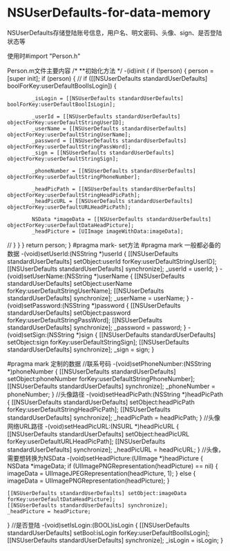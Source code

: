 # NSUserDefaults-for-data-memory
NSUserDefaults存储登陆账号信息，用户名、明文密码、头像、sign、是否登陆状态等

使用时#import "Person.h"

Person.m文件主要内容
/*
 **初始化方法
 */
-(id)init
{
    if (!person) {
        person = [super init];
        if (person) {
//            if ([[NSUserDefaults standardUserDefaults] boolForKey:userDefaultBoolIsLogin]) {
            
            _isLogin = [[NSUserDefaults standardUserDefaults] boolForKey:userDefaultBoolIsLogin];
        
            _userId = [[NSUserDefaults standardUserDefaults] objectForKey:userDefaultStringUserID];
            _userName = [[NSUserDefaults standardUserDefaults] objectForKey:userDefaultStringUserName];
            _password = [[NSUserDefaults standardUserDefaults] objectForKey:userDefaultStringPassWord];
            _sign = [[NSUserDefaults standardUserDefaults] objectForKey:userDefaultStringSign];
            
            _phoneNumber = [[NSUserDefaults standardUserDefaults] objectForKey:userDefaultStringPhoneNumber];
            
            _headPicPath = [[NSUserDefaults standardUserDefaults] objectForKey:userDefaultStringHeadPicPath];
            _headPicURL = [[NSUserDefaults standardUserDefaults] objectForKey:userDefaultURLHeadPicPath];
            
            NSData *imageData = [[NSUserDefaults standardUserDefaults] objectForKey:userDefaultDataHeadPicture];
            _headPicture = [UIImage imageWithData:imageData];
//            }
        }
    }
    return person;
}
#pragma mark- set方法
#pragma mark 一般都必备的数据
-(void)setUserId:(NSString *)userId
{
    [[NSUserDefaults standardUserDefaults] setObject:userId forKey:userDefaultStringUserID];
    [[NSUserDefaults standardUserDefaults] synchronize];
    _userId = userId;
}
-(void)setUserName:(NSString *)userName
{
    [[NSUserDefaults standardUserDefaults] setObject:userName forKey:userDefaultStringUserName];
    [[NSUserDefaults standardUserDefaults] synchronize];
    _userName = userName;
}
-(void)setPassword:(NSString *)password
{
    [[NSUserDefaults standardUserDefaults] setObject:password forKey:userDefaultStringPassWord];
    [[NSUserDefaults standardUserDefaults] synchronize];
    _password = password;
}
-(void)setSign:(NSString *)sign
{
    [[NSUserDefaults standardUserDefaults] setObject:sign forKey:userDefaultStringSign];
    [[NSUserDefaults standardUserDefaults] synchronize];
    _sign = sign;
}

#pragma mark 定制的数据
//联系号码
-(void)setPhoneNumber:(NSString *)phoneNumber
{
    [[NSUserDefaults standardUserDefaults] setObject:phoneNumber forKey:userDefaultStringPhoneNumber];
    [[NSUserDefaults standardUserDefaults] synchronize];
    _phoneNumber = phoneNumber;
}
//头像路径
-(void)setHeadPicPath:(NSString *)headPicPath
{
    [[NSUserDefaults standardUserDefaults] setObject:headPicPath forKey:userDefaultStringHeadPicPath];
    [[NSUserDefaults standardUserDefaults] synchronize];
    _headPicPath = headPicPath;
}
//头像网络URL路径
-(void)setHeadPicURL:(NSURL *)headPicURL
{
    [[NSUserDefaults standardUserDefaults] setObject:headPicURL forKey:userDefaultURLHeadPicPath];
    [[NSUserDefaults standardUserDefaults] synchronize];
    _headPicURL = headPicURL;
}
//头像，需要想转换为NSData
-(void)setHeadPicture:(UIImage *)headPicture
{
    NSData *imageData;
    if (UIImagePNGRepresentation(headPicture) == nil) {
        imageData = UIImageJPEGRepresentation(headPicture, 1);
    } else {
        imageData = UIImagePNGRepresentation(headPicture);
    }
    
    [[NSUserDefaults standardUserDefaults] setObject:imageData forKey:userDefaultDataHeadPicture];
    [[NSUserDefaults standardUserDefaults] synchronize];
    _headPicture = headPicture;
}
//是否登陆
-(void)setIsLogin:(BOOL)isLogin
{
    [[NSUserDefaults standardUserDefaults] setBool:isLogin forKey:userDefaultBoolIsLogin];
    [[NSUserDefaults standardUserDefaults] synchronize];
    _isLogin = isLogin;
}
